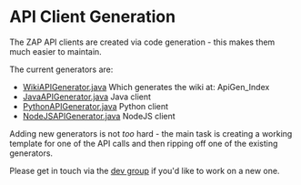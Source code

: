 # API Client Generation

The ZAP API clients are created via code generation - this makes them much easier to maintain.

The current generators are:
  * [WikiAPIGenerator.java](https://github.com/zaproxy/zaproxy/blob/develop/src/org/zaproxy/zap/extension/api/WikiAPIGenerator.java) Which generates the wiki at: ApiGen\_Index
  * [JavaAPIGenerator.java](https://github.com/zaproxy/zaproxy/blob/develop/src/org/zaproxy/zap/extension/api/JavaAPIGenerator.java) Java client
  * [PythonAPIGenerator.java](https://github.com/zaproxy/zaproxy/blob/develop/src/org/zaproxy/zap/extension/api/PythonAPIGenerator.java) Python client
  * [NodeJSAPIGenerator.java](https://github.com/zaproxy/zaproxy/blob/develop/src/org/zaproxy/zap/extension/api/NodeJSAPIGenerator.java) NodeJS client

Adding new generators is not _too_ hard - the main task is creating a working template for one of the API calls and then ripping off one of the existing generators.

Please get in touch via the [dev group](https://groups.google.com/group/zaproxy-develop) if you'd like to work on a new one.